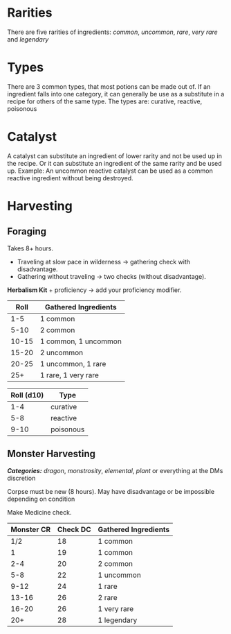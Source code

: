 # Rarities
There are five rarities of ingredients: *common*, *uncommon*, *rare*, *very rare* and *legendary*

# Types
There are 3 common types, that most potions can be made out of. If an ingredient falls into one category, it can generally be use as a substitute in a recipe for others of the same type.
The types are: curative, reactive, poisonous
# Catalyst
A catalyst can substitute an ingredient of lower rarity and not be used up in the recipe. Or it can substitute an ingredient of the same rarity and be used up.
Example: An uncommon reactive catalyst can be used as a common reactive ingredient without being destroyed.
# Harvesting
## Foraging
Takes 8+ hours.
- Traveling at slow pace in wilderness -> gathering check with disadvantage. 
- Gathering without traveling -> two checks (without disadvantage).

**Herbalism Kit** + proficiency -> add your proficiency modifier.

| Roll  | Gathered Ingredients |
| ----- | -------------------- |
| 1-5   | 1 common             |
| 5-10  | 2 common             |
| 10-15 | 1 common, 1 uncommon |
| 15-20 | 2 uncommon           |
| 20-25 | 1 uncommon, 1 rare   |
| 25+   | 1 rare, 1 very rare  |

| Roll (d10) | Type      |
| ---------- | --------- |
| 1-4        | curative  |
| 5-8        | reactive  |
| 9-10       | poisonous |

## Monster Harvesting
***Categories:*** _dragon_, _monstrosity_, _elemental_, _plant_ or everything at the DMs discretion

Corpse must be new (8 hours).
May have disadvantage or be impossible depending on condition

Make Medicine check.

| Monster CR | Check DC | Gathered Ingredients |
| ---------- | -------- | -------------------- |
| 1/2        | 18       | 1 common             |
| 1          | 19       | 1 common             |
| 2-4        | 20       | 2 common             |
| 5-8        | 22       | 1 uncommon           |
| 9-12       | 24       | 1 rare               |
| 13-16      | 26       | 2 rare               |
| 16-20      | 26       | 1 very rare          |
| 20+        | 28       | 1 legendary          |
